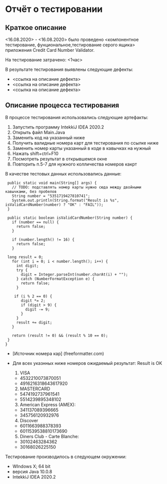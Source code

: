 # Отчёт о тестировании <Credit Card Number Validator>

## Краткое описание

<16.08.2020> - <16.08.2020> было проведено <компонентное тестирование, фунциональное,тестирование серого ящика> приложения Credit Card Number Validator.

На тестирование затрачено: <1час>

В результате тестирования выявлены следующие дефекты:
* <ссылка на описание дефекта>
* <ссылка на описание дефекта>
* <ссылка на описание дефекта>

## Описание процесса тестирования

В процессе тестирования использовались следующие артефакты:
  1. Запустить программу IntekkiJ IDEA 2020.2
  2. Открыть файл Main.Java
  3. Заменить код на указанный ниже
  4. Получить валидные номера карт для тестирования по ссылке ниже
  5. Заменить номер карты указанный в коде в кавычках на нужный
  6. Нажать shift+ctrl+F10
  7. Посмотреть результат в открывшемся окне
  8. Повторить п.5-7 для нужного колличества номеров какрт


В качестве тестовых данных использовались данные:
  
 ````public class Main {
  public static void main(String[] args) {
    // TODO: подставлять номер карты нужно сюда между двойными кавычками, без пробелов
    String number = "5351719427810741";
    System.out.println(String.format("Result is %s", isValidCardNumber(number) ? "OK" : "FAIL"));
  }

  public static boolean isValidCardNumber(String number) {
    if (number == null) {
      return false;
    }

    if (number.length() != 16) {
      return false;
    }

  long result = 0;
    for (int i = 0; i < number.length(); i++) {
      int digit;
      try {
        digit = Integer.parseInt(number.charAt(i) + "");
      } catch (NumberFormatException e) {
        return false;
      }

     if (i % 2 == 0) {
        digit *= 2;
        if (digit > 9) {
          digit -= 9;
        }
      }
      result += digit;
    }

    return (result != 0) && (result % 10 == 0);
  }
}
````

* [Источник номера кар] (freeformatter.com)
* Для всех указнных ниже номеров ожидаемый результат: Result is OK

  1. VISA
   * 4532210073870051
   * 4916216318643617920
  2.  MASTERCARD
   * 5474192737961541
   * 5514239895348102
  3.  American Express (AMEX):
   * 341137089396665
   * 345756120932976
  4. Discover
   * 6011663988378393
   * 6011539538810173690
  5. Diners Club - Carte Blanche:
   * 30102463284362
   * 30168026225150

Тестирование производилось в следующем окружении:
* WIndows X; 64 bit
* версия Java 10.0.8
* IntekkiJ IDEA 2020.2

